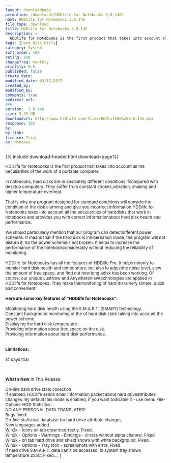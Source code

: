 ```yaml
---
layout: downloadpage
permalink: /downloads/HDDlife-for-Notebooks-3,0,146/
name: HDDlife for Notebooks 3.0.146
file_type: download
title: HDDlife for Notebooks 3.0.146
description: >-
  HDDlife for Notebooks is the first product that takes into account all the peculiarities of the work of a portable computer
tags: [Hard Disk Utils]
category: System
sort_order: 100
rating: 100
changefreq: monthly
priority: 0.5
published: false
create_date:
modified_date: 03/11/2017
created_by:
modified_by:
comments: true
redirect_url:
###
version:  3.0.146
size: 5.95 MB
downloadurl: http://www.hddlife.com/files/HDDlifeNB%203.0.146.msi
response: 302
by:
by_link:
license: Trial
os: Windows
---
```


{% include download-header.html download=page%}

<p style="fix-download-text !important">
<p><font size="2"><p>HDDlife for Notebooks is the first product that takes into account all the peculiarities of the work of a portable computer.<br />
<br />
In notebooks, hard disks are in absolutely different conditions ifcompared with desktop computers. They suffer from constant strokes,vibration, shaking and higher temperature overheat.<br />
<br />
That is why any program designed for standard conditions will considerthe condition of the disk alarming and give you incorrect information.HDDlife for Notebooks takes into account all the peculiarities of harddisks that work in notebooks and provides you with correct informationabout hard disk health and performance.<br />
<br />
We should particularly mention that our program can detectdifferent power schemes. It means that if the hard disk is inhibernation mode, the program will not disturb it. So the power schemeis not broken. It helps to increase the performance of the notebookconsiderably without reducing the reliability of monitoring.<br />
<br />
HDDlife for Notebooks has all the features of HDDlife Pro. It helps notonly to monitor hard disk health and temperature, but also to adjustthe noise level, view the amount of free space, and find out how long adisk has been working. Of course, our unique JustNow and AnywhereViewtechnologies are applied in HDDlife for Notebooks. They make themonitoring of hard disks very simple, quick and convenient. <br />
<br />
<span><strong>Here are some key features of "HDDlife for Notebooks":</strong></span><br />
<br />
Monitoring hard disk health using the S.M.A.R.T. (SMART) technology. <br />
Constant background monitoring of the of hard disk state taking into account the power scheme. <br />
Displaying the hard disk temperature. <br />
Providing information about free space on the disk. <br />
Providing information about hard disk performance. <br />
<br />
<br />
<span><strong>Limitations:</strong></span><br />
<br />
14 days trial<br />
</p>
<div class="celltext_big"><br />
<br />
<strong>What s New</strong> in This Release:<br />
<br />
On-line hard drive stats collection<br />
If enabled, HDDlife sends small information packet about hard driveattributes changes. By default this mode is enabled, if you want todisable it - use menu File-Options-HDD Statistics.<br />
NO ANY PERSONAL DATA TRANSLATED!<br />
Bugs fixed:<br />
On-line statistical database for hard drive attribute changes.<br />
New languages added.<br />
Win2k - Icons on tab draw incorrectly. Fixed.<br />
Win2k - Options - Warnings - Bindings - circles without alpha channel. Fixed<br />
Win2k - on tab hard drive and shield shows with white background. Fixed.<br />
Win2k - Options - Tray Icon - screenshots with error. Fixed.<br />
If hard drive S.M.A.R.T. data can’.t be accessed, in system tray shows temperature 255C. Fixed.... [ </div></p></p>
